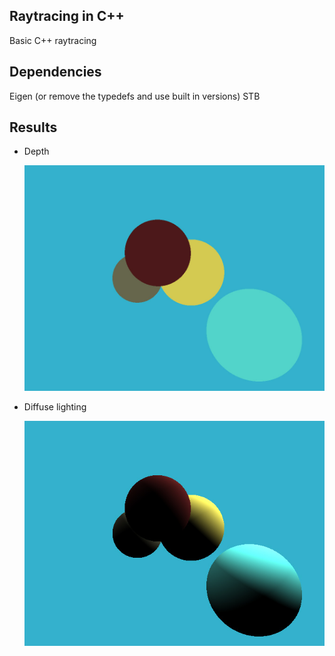 ## Raytracing in C++

Basic C++ raytracing


## Dependencies

Eigen (or remove the typedefs and use built in versions)
STB

## Results

* Depth 
    
    ![Layer](./docs/layer.jpg)

* Diffuse lighting
    
    ![Diffuse](./docs/diffuse.jpg)
